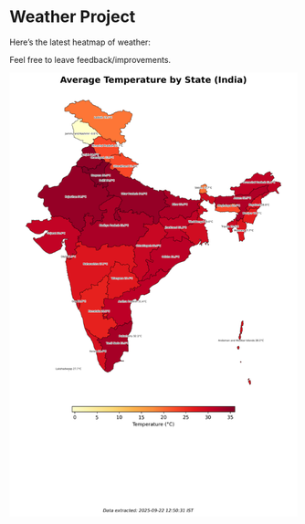 # Weather Project

Here’s the latest heatmap of weather:

Feel free to leave feedback/improvements.

![India Heatmap](docs/assets/india_heatmap.png?v=D0F8C1)

